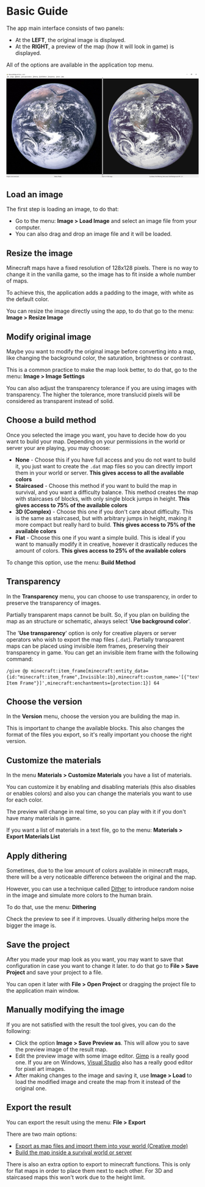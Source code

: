 # Basic Guide

The app main interface consists of two panels:
 - At the **LEFT**, the original image is displayed.
 - At the **RIGHT**, a preview of the map (how it will look in game) is displayed.

All of the options are available in the application top menu.

![Main view](../screenshots/main_display.jpg "Main view")

## Load an image

The first step is loading an image, to do that:
 - Go to the menu: **Image > Load Image** and select an image file from your computer.
 - You can also drag and drop an image file and it will be loaded.

## Resize the image

Minecraft maps have a fixed resolution of 128x128 pixels. There is no way to change it in the vanilla game, so the image has to fit inside a whole number of maps.

To achieve this, the application adds a padding to the image, with white as the default color.

You can resize the image directly using the app, to do that go to the menu: **Image > Resize Image**

## Modify original image

Maybe you want to modify the original image before converting into a map, like changing the background color, the saturation, brightness or contrast.

This is a common practice to make the map look better, to do that, go to the menu: **Image > Image Settings**

You can also adjust the transparency tolerance if you are using images with transparency. The higher the tolerance, more translucid pixels will be considered as transparent instead of solid.

## Choose a build method

Once you selected the image you want, you have to decide how do you want to build your map. Depending on your permissions in the world or server your are playing, you may choose:

 - **None** - Choose this if you have full access and you do not want to build it, you just want to create the `.dat` map files so you can directly import them in your world or server. **This gives access to all the available colors**
 - **Staircased** - Choose this method if you want to build the map in survival, and you want a difficulty balance. This method creates the map with staircases of blocks, with only single block jumps in height. **This gives access to 75% of the available colors**
 - **3D (Complex)** - Choose this one if you don't care about difficulty. This is the same as staircased, but with arbitrary jumps in height, making it more compact but really hard to build. **This gives access to 75% of the available colors**
 - **Flat** - Choose this one if you want a simple build. This is ideal if you want to manually modify it in creative, however it drastically reduces the amount of colors. **This gives access to 25% of the available colors**

To change this option, use the menu: **Build Method**

## Transparency

In the **Transparency** menu, you can choose to use transparency, in order to preserve the transparency of images.

Partially transparent maps cannot be built. So, if you plan on building the map as an structure or schematic, always select '**Use background color**'.

The '**Use transparency**' option is only for creative players or server operators who wish to export the map files (`.dat`). Partially transparent maps can be placed using invisible item frames, preserving their transparency in game. You can get an invisible item frame with the following command:

```
/give @p minecraft:item_frame[minecraft:entity_data={id:"minecraft:item_frame",Invisible:1b},minecraft:custom_name='[{"text":"Invisible Item Frame"}]',minecraft:enchantments={protection:1}] 64
```

## Choose the version

In the **Version** menu, choose the version you are building the map in. 

This is important to change the available blocks. This also changes the format of the files you export, so it's really important you choose the right version.

## Customize the materials

In the menu **Materials > Customize Materials** you have a list of materials. 

You can customize it by enabling and disabling materials (this also disables or enables colors) and also you can change the materials you want to use for each color.

The preview will change in real time, so you can play with it if you don't have many materials in game.

If you want a list of materials in a text file, go to the menu: **Materials > Export Materials List**

## Apply dithering

Sometimes, due to the low amount of colors available in minecraft maps, there will be a very noticeable difference between the original and the map. 

However, you can use a technique called [Dither](https://en.wikipedia.org/wiki/Dither) to introduce random noise in the image and simulate more colors to the human brain.

To do that, use the menu: **Dithering**

Check the preview to see if it improves. Usually dithering helps more the bigger the image is.

## Save the project

After you made your map look as you want, you may want to save that configuration in case you want to change it later. to do that go to **File > Save Project** and save your project to a file.

You can open it later with **File >  Open Project** or dragging the project file to the application main window.

## Manually modifying the image

If you are not satisfied with the result the tool gives, you can do the following:

 - Click the option **Image > Save Preview as**. This will allow you to save the preview image of the result map.
 - Edit the preview image with some image editor. [Gimp](https://www.gimp.org) is a really good one. If you are on Windows, [Visual Studio](https://visualstudio.microsoft.com/) also has a really good editor for pixel art images.
 - After making changes to the image and saving it, use **Image > Load** to load the modified image and create the map from it instead of the original one.

## Export the result

You can export the result using the menu: **File > Export**

There are two main options:

 - [Export as map files and import them into your world (Creative mode)](./export_as_maps.md)
 - [Build the map inside a survival world or server](./export_as_structures.md)

There is also an extra option to export to minecraft functions. This is only for flat maps in order to place them next to each other. For 3D and staircased maps this won't work due to the height limit.
